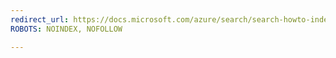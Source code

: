 ```yaml
---
redirect_url: https://docs.microsoft.com/azure/search/search-howto-index-documentdb
ROBOTS: NOINDEX, NOFOLLOW

---
```

